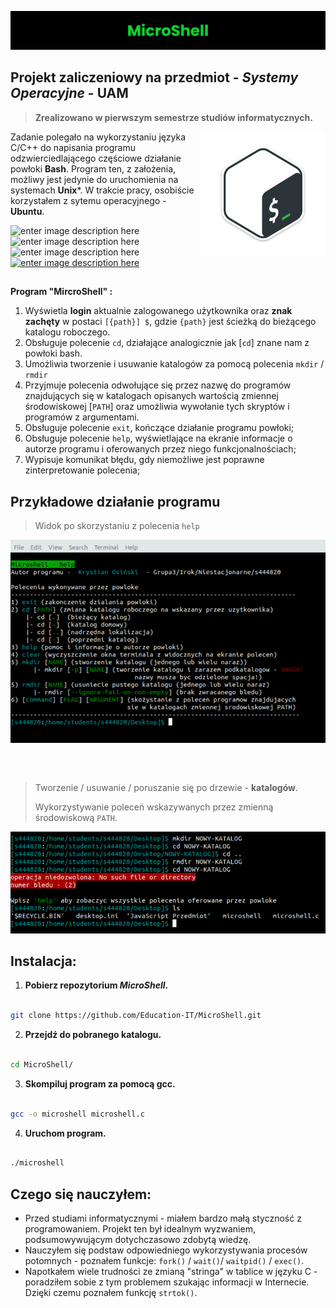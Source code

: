 ![enter image description here](https://raw.githubusercontent.com/Education-IT/MicroShell/main/images/Banner.png)
## Projekt zaliczeniowy na przedmiot - ***Systemy Operacyjne*** - **UAM**

> **Zrealizowano w pierwszym semestrze studiów informatycznych.**

<img align="right" src="https://github.com/Education-IT/MicroShell/blob/main/images/Bash.png" width="200"/>

Zadanie polegało na wykorzystaniu języka C/C++ do napisania programu
odzwierciedlającego częściowe działanie powłoki **Bash**. Program ten, z założenia, możliwy jest jedynie do uruchomienia na systemach  **Unix***. W trakcie pracy, osobiście korzystałem z sytemu operacyjnego - **Ubuntu**.

![enter image description here](https://img.shields.io/badge/C-A8B9CC.svg?style=for-the-badge&logo=C&logoColor=black) ![enter image description here](https://img.shields.io/badge/GNU%20Bash-4EAA25.svg?style=for-the-badge&logo=GNU-Bash&logoColor=white)  ![enter image description here](https://img.shields.io/badge/Linux-FCC624.svg?style=for-the-badge&logo=Linux&logoColor=black)[ ![enter image description here](https://img.shields.io/badge/website-000000?style=for-the-badge&logo=About.me&logoColor=white)](https://education-it.pl/)
 ## 
**Program "MircroShell" :**
 1)  Wyświetla **login** aktualnie zalogowanego użytkownika oraz **znak zachęty** w postaci `[{path}] $`, gdzie `{path}` jest ścieżką do bieżącego katalogu roboczego.
 2) Obsługuje polecenie `cd`, działające analogicznie jak [`cd`] znane nam z powłoki bash.
 3) Umożliwia tworzenie i usuwanie katalogów za pomocą polecenia `mkdir` / `rmdir` 
 4) Przyjmuje polecenia odwołujące się przez nazwę do programów znajdujących się w katalogach opisanych wartością zmiennej środowiskowej [`PATH`] oraz umożliwia wywołanie tych skryptów i programów z argumentami.
 5) Obsługuje polecenie `exit`, kończące działanie programu powłoki;
 6) Obsługuje polecenie `help`, wyświetlające na ekranie informacje o autorze programu i oferowanych przez niego funkcjonalnościach;
 7) Wypisuje komunikat błędu, gdy niemożliwe jest poprawne zinterpretowanie polecenia;
  
  ##  Przykładowe działanie programu
 > Widok po skorzystaniu z polecenia `help` 


![enter image description here](https://raw.githubusercontent.com/Education-IT/MicroShell/main/images/Microshell-help.PNG)

## 
<br>

> Tworzenie / usuwanie / poruszanie się po drzewie - **katalogów**.
> 
>Wykorzystywanie poleceń wskazywanych przez zmienną środowiskową `PATH`.

![enter image description here](https://raw.githubusercontent.com/Education-IT/MicroShell/main/images/Microshell-dir.PNG)

##  Instalacja:
1) **Pobierz repozytorium *MicroShell*.**

```bash

git clone https://github.com/Education-IT/MicroShell.git

```

2) **Przejdź do pobranego katalogu.**

```bash

cd MicroShell/

```
 
 
3) **Skompiluj program za pomocą gcc.**

```bash

gcc -o microshell microshell.c 

```


4) **Uruchom program.**

```bash

./microshell

```

  

## Czego się nauczyłem:
- Przed studiami informatycznymi - miałem bardzo małą styczność z programowaniem. Projekt ten był idealnym wyzwaniem, podsumowywującym dotychczasowo zdobytą wiedzę.
- Nauczyłem się podstaw odpowiedniego wykorzystywania procesów potomnych - poznałem funkcje: `fork()` / `wait()`/ `waitpid()` / `exec()`.
- Napotkałem wiele trudności ze zmianą "stringa" w tablice w języku C - poradziłem sobie z tym problemem szukając informacji w Internecie. Dzięki czemu poznałem funkcję `strtok()`.
